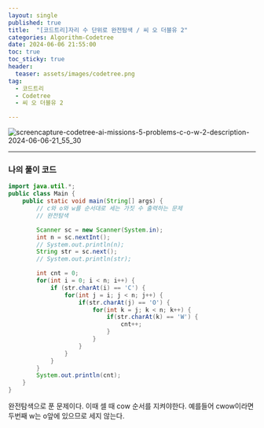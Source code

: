 ```yaml
---
layout: single
published: true
title:  "[코드트리]자리 수 단위로 완전탐색 / 씨 오 더블유 2"
categories: Algorithm-Codetree
date: 2024-06-06 21:55:00
toc: true
toc_sticky: true
header:
  teaser: assets/images/codetree.png
tag:   
  - 코드트리
  - Codetree
  - 씨 오 더블유 2

---
```



![screencapture-codetree-ai-missions-5-problems-c-o-w-2-description-2024-06-06-21_55_30](https://github.com/BaxDailyGit/BaxDailyGit/assets/99312529/e4f11ec8-f263-46ab-a833-1d7099806aee)


----------------

### 나의 풀이 코드

```java
import java.util.*;
public class Main {
    public static void main(String[] args) {
        // c와 o와 w를 순서대로 세는 가짓 수 출력하는 문제
        // 완전탐색

        Scanner sc = new Scanner(System.in);
        int n = sc.nextInt();
        // System.out.println(n);
        String str = sc.next();
        // System.out.println(str);

        int cnt = 0;
        for(int i = 0; i < n; i++) {
            if (str.charAt(i) == 'C') {
                for(int j = i; j < n; j++) {
                    if(str.charAt(j) == 'O') {
                        for(int k = j; k < n; k++) {
                            if(str.charAt(k) == 'W') {
                                cnt++;
                            }
                        }
                    }
                }
            }    
        }
        System.out.println(cnt);
    }
}
```

완전탐색으로 푼 문제이다. 이때 셀 때 cow 순서를 지켜야한다. 예를들어 cwow이라면 두번째 w는 o앞에 있으므로 세지 않는다.
        
